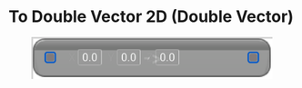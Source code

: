 # To Double Vector 2D (Double Vector)

<figure><img src="To Double Vector 2D (Double Vector).png"></figure>